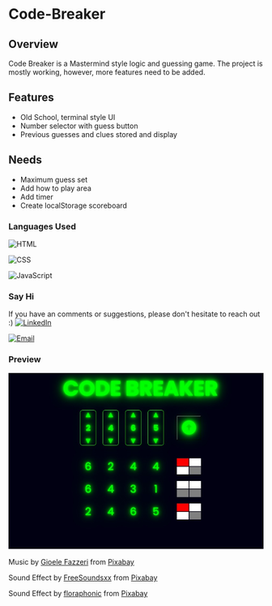 # Code-Breaker
## Overview
Code Breaker is a Mastermind style logic and guessing game. The project is mostly working, however, more features need to be added. 

## Features
- Old School, terminal style UI
- Number selector with guess button 
- Previous guesses and clues stored and display 
## Needs
- Maximum guess set
- Add how to play area
- Add timer
- Create localStorage scoreboard 
### Languages Used 
![HTML](https://img.shields.io/badge/WEB-HTML-%2391D5E8?style=for-the-badge&logo=html5&logoColor=white&labelColor=grey)

![CSS](https://img.shields.io/badge/WEB-CSS-%2391D5E8?style=for-the-badge&logo=css3&logoColor=white&labelColor=grey)

![JavaScript](https://img.shields.io/badge/CODE-JAVASCRIPT-%2391D5E8?style=for-the-badge&logo=javascript&logoColor=white&labelColor=grey)

### Say Hi
If you have an comments or suggestions, please don't hesitate to reach out :)
[![LinkedIn](https://img.shields.io/badge/LinkedIn-0077B5?style=for-the-badge&logo=linkedin&logoColor=&labelColor=grey)](https://linkedin.com/in/dave-sommerville-2abb50326)


[![Email](https://img.shields.io/badge/Email-dave.r.sommerville%40gmail.com-%23FF6F61?style=for-the-badge&logo=gmail&logoColor=white)](mailto:dave.r.sommerville@gmail.com)


### Preview
![Webpage Preview](./src/img/scrnshot01.jpg)

Music by <a href="https://pixabay.com/users/gioelefazzeri-16466931/?utm_source=link-attribution&utm_medium=referral&utm_campaign=music&utm_content=95450">Gioele Fazzeri</a> from <a href="https://pixabay.com//?utm_source=link-attribution&utm_medium=referral&utm_campaign=music&utm_content=95450">Pixabay</a>

Sound Effect by <a href="https://pixabay.com/users/freesoundsxx-47251115/?utm_source=link-attribution&utm_medium=referral&utm_campaign=music&utm_content=269718">FreeSoundsxx</a> from <a href="https://pixabay.com/sound-effects//?utm_source=link-attribution&utm_medium=referral&utm_campaign=music&utm_content=269718">Pixabay</a>

Sound Effect by <a href="https://pixabay.com/users/floraphonic-38928062/?utm_source=link-attribution&utm_medium=referral&utm_campaign=music&utm_content=183948">floraphonic</a> from <a href="https://pixabay.com//?utm_source=link-attribution&utm_medium=referral&utm_campaign=music&utm_content=183948">Pixabay</a>
